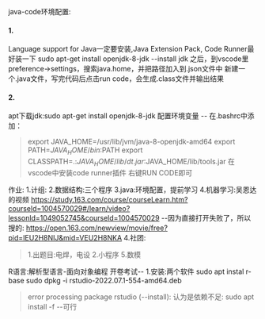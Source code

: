 java-code环境配置:
#### 1.
Language support for Java一定要安装,Java Extension Pack, Code Runner最好装一下
sudo apt-get install openjdk-8-jdk --install jdk
之后，到vscode里preference->settings，搜索java.home，并把路径加入到.json文件中
新建一个.java文件，写完代码后点击run code，会生成.class文件并输出结果

#### 2.
apt下载jdk:sudo apt-get install openjdk-8-jdk
配置环境变量 -- 在.bashrc中添加：
>export JAVA_HOME=/usr/lib/jvm/java-8-openjdk-amd64
>export PATH=$JAVA_HOME/bin:$PATH
>export CLASSPATH=.:$JAVA_HOME/lib/dt.jar:$JAVA_HOME/lib/tools.jar
在vscode中安装code runner插件
右键RUN CODE即可


作业:
1.计组:
2.数据结构:三个程序
3.java:环境配置，提前学习
4.机器学习:吴恩达的视频
https://study.163.com/course/courseLearn.htm?courseld=1004570029#/learn/video?lessonld=1049052745&courseld=1004570029
--因为直接打开失败了，所以搜的:
https://open.163.com/newview/movie/free?pid=IEU2H8NIJ&mid=VEU2H8NKA
4.社团:
>1.出题目:电焊，电设
>2.小程序
5.数模


R语言:解析型语言-面向对象编程
开卷考试--
1.安装:两个软件
sudo apt instal r-base
sudo dpkg -i rstudio-2022.07.1-554-amd64.deb 
>error processing package rstudio (--install):
认为是依赖不足:
sudo apt install -f  --可行


